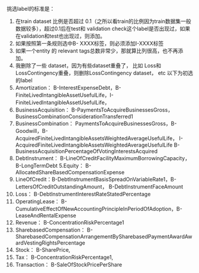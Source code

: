 挑选label的标准是：
1. 在train dataset 比例是否超过 0.1（之所以看train的比例因为train数据集一般数据较多），超过0.1后在test和 validation check这个label是否出现过，如果在validation和test也出现过，则添加。
2. 如果按照第一条规则选中B- XXXX标签，则必须添加I-XXXX标签
3. 如果一个entity 的 relevant tags总数非常少，那就算比列很高，也不再添加。
4. 我删除了一些 dataset，因为有些dataset重叠了， 比如 Loss和LossContingency重叠，则删除LossContingency dataset， etc
以下为初选的label
1. Amortization：
B-InterestExpenseDebt，B-FiniteLivedIntangibleAssetUsefulLife，I-FiniteLivedIntangibleAssetUsefulLife，
2. BusinessAcquisition：
B-PaymentsToAcquireBusinessesGross，BusinessCombinationConsiderationTransferred1
3. BusinessCombination：
PaymentsToAcquireBusinessesGross，B-Goodwill，B-AcquiredFiniteLivedIntangibleAssetsWeightedAverageUsefulLife， I-AcquiredFiniteLivedIntangibleAssetsWeightedAverageUsefulLife
B-BusinessAcquisitionPercentageOfVotingInterestsAcquired
4. DebtInstrument：
B-LineOfCreditFacilityMaximumBorrowingCapacity，B-LongTermDebt
5.Equity：
B-AllocatedShareBasedCompensationExpense 
6. LineOfCredit：B-DebtInstrumentBasisSpreadOnVariableRate1，B-LettersOfCreditOutstandingAmount， B-DebtInstrumentFaceAmount
7. Loss：
B-DebtInstrumentInterestRateStatedPercentage
8. OperatingLease：
B-CumulativeEffectOfNewAccountingPrincipleInPeriodOfAdoption，B-LeaseAndRentalExpense
9. Revenue：
B-ConcentrationRiskPercentage1
10. SharebasedCompensation：
B-SharebasedCompensationArrangementBySharebasedPaymentAwardAwardVestingRightsPercentage
11. Stock：
B-SharePrice, 
12. Tax：
B-ConcentrationRiskPercentage1,
13. Transaction：
B-SaleOfStockPricePerShare